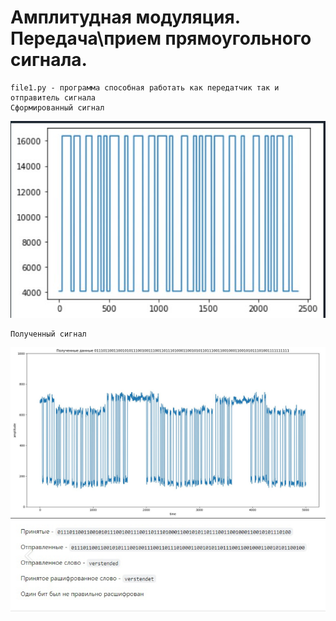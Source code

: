 

# Амплитудная модуляция. Передача\прием прямоугольного сигнала.


    file1.py - программа способная работать как передатчик так и отправитель сигнала
    Сформированный сигнал
<img src= "img/1.jpg">

    Полученный сигнал

<img src= "img/3.jpg">    

<img src= "img/4.png"> 

